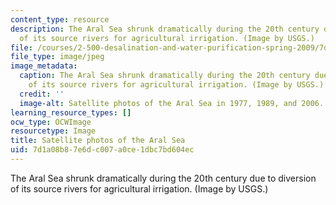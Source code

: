 ```yaml
---
content_type: resource
description: The Aral Sea shrunk dramatically during the 20th century due to diversion
  of its source rivers for agricultural irrigation. (Image by USGS.)
file: /courses/2-500-desalination-and-water-purification-spring-2009/7d1a08b87e6dc007a0ce1dbc7bd604ec_2-500s09-th.jpg
file_type: image/jpeg
image_metadata:
  caption: The Aral Sea shrunk dramatically during the 20th century due to diversion
    of its source rivers for agricultural irrigation. (Image by USGS.)
  credit: ''
  image-alt: Satellite photos of the Aral Sea in 1977, 1989, and 2006.
learning_resource_types: []
ocw_type: OCWImage
resourcetype: Image
title: Satellite photos of the Aral Sea
uid: 7d1a08b8-7e6d-c007-a0ce-1dbc7bd604ec
---
```

The Aral Sea shrunk dramatically during the 20th century due to diversion of its source rivers for agricultural irrigation. (Image by USGS.)

